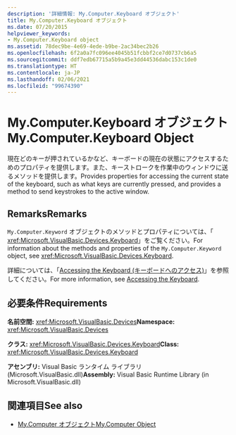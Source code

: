 ```yaml
---
description: '詳細情報: My.Computer.Keyboard オブジェクト'
title: My.Computer.Keyboard オブジェクト
ms.date: 07/20/2015
helpviewer_keywords:
- My.Computer.Keyboard object
ms.assetid: 78dec9be-4e69-4ede-b9be-2ac34bec2b26
ms.openlocfilehash: 6f2a0a7fc096ee4045b51fcbbf2ce7d0737cb6a5
ms.sourcegitcommit: ddf7edb67715a5b9a45e3dd44536dabc153c1de0
ms.translationtype: HT
ms.contentlocale: ja-JP
ms.lasthandoff: 02/06/2021
ms.locfileid: "99674390"
---
```

# <a name="mycomputerkeyboard-object"></a><span data-ttu-id="a1c14-103">My.Computer.Keyboard オブジェクト</span><span class="sxs-lookup"><span data-stu-id="a1c14-103">My.Computer.Keyboard Object</span></span>

<span data-ttu-id="a1c14-104">現在どのキーが押されているかなど、キーボードの現在の状態にアクセスするためのプロパティを提供します。また、キーストロークを作業中のウィンドウに送るメソッドを提供します。</span><span class="sxs-lookup"><span data-stu-id="a1c14-104">Provides properties for accessing the current state of the keyboard, such as what keys are currently pressed, and provides a method to send keystrokes to the active window.</span></span>  
  
## <a name="remarks"></a><span data-ttu-id="a1c14-105">Remarks</span><span class="sxs-lookup"><span data-stu-id="a1c14-105">Remarks</span></span>  

 <span data-ttu-id="a1c14-106">`My.Computer.Keyword` オブジェクトのメソッドとプロパティについては、「 <xref:Microsoft.VisualBasic.Devices.Keyboard>」をご覧ください。</span><span class="sxs-lookup"><span data-stu-id="a1c14-106">For information about the methods and properties of the `My.Computer.Keyword` object, see <xref:Microsoft.VisualBasic.Devices.Keyboard>.</span></span>  
  
 <span data-ttu-id="a1c14-107">詳細については、「[Accessing the Keyboard (キーボードへのアクセス)](../../developing-apps/programming/computer-resources/accessing-the-keyboard.md)」を参照してください。</span><span class="sxs-lookup"><span data-stu-id="a1c14-107">For more information, see [Accessing the Keyboard](../../developing-apps/programming/computer-resources/accessing-the-keyboard.md).</span></span>  
  
## <a name="requirements"></a><span data-ttu-id="a1c14-108">必要条件</span><span class="sxs-lookup"><span data-stu-id="a1c14-108">Requirements</span></span>  

 <span data-ttu-id="a1c14-109">**名前空間:** <xref:Microsoft.VisualBasic.Devices></span><span class="sxs-lookup"><span data-stu-id="a1c14-109">**Namespace:** <xref:Microsoft.VisualBasic.Devices></span></span>  
  
 <span data-ttu-id="a1c14-110">**クラス:** <xref:Microsoft.VisualBasic.Devices.Keyboard></span><span class="sxs-lookup"><span data-stu-id="a1c14-110">**Class:** <xref:Microsoft.VisualBasic.Devices.Keyboard></span></span>  
  
 <span data-ttu-id="a1c14-111">**アセンブリ:** Visual Basic ランタイム ライブラリ (Microsoft.VisualBasic.dll)</span><span class="sxs-lookup"><span data-stu-id="a1c14-111">**Assembly:** Visual Basic Runtime Library (in Microsoft.VisualBasic.dll)</span></span>  
  
## <a name="see-also"></a><span data-ttu-id="a1c14-112">関連項目</span><span class="sxs-lookup"><span data-stu-id="a1c14-112">See also</span></span>

- [<span data-ttu-id="a1c14-113">My.Computer オブジェクト</span><span class="sxs-lookup"><span data-stu-id="a1c14-113">My.Computer Object</span></span>](my-computer-object.md)
